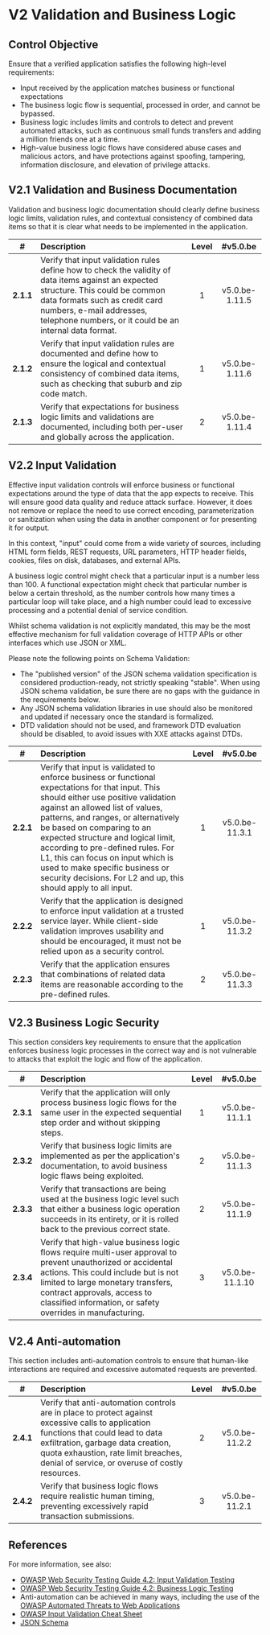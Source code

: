 # V2 Validation and Business Logic

## Control Objective

Ensure that a verified application satisfies the following high-level requirements:

* Input received by the application matches business or functional expectations
* The business logic flow is sequential, processed in order, and cannot be bypassed.
* Business logic includes limits and controls to detect and prevent automated attacks, such as continuous small funds transfers and adding a million friends one at a time.
* High-value business logic flows have considered abuse cases and malicious actors, and have protections against spoofing, tampering, information disclosure, and elevation of privilege attacks.

## V2.1 Validation and Business Documentation

Validation and business logic documentation should clearly define business logic limits, validation rules, and contextual consistency of combined data items so that it is clear what needs to be implemented in the application.

| # | Description | Level | #v5.0.be |
| :---: | :--- | :---: | :---: |
| **2.1.1** | Verify that input validation rules define how to check the validity of data items against an expected structure. This could be common data formats such as credit card numbers, e-mail addresses, telephone numbers, or it could be an internal data format. | 1 | v5.0.be-1.11.5 |
| **2.1.2** | Verify that input validation rules are documented and define how to ensure the logical and contextual consistency of combined data items, such as checking that suburb and zip code match. | 1 | v5.0.be-1.11.6 |
| **2.1.3** | Verify that expectations for business logic limits and validations are documented, including both per-user and globally across the application. | 2 | v5.0.be-1.11.4 |

## V2.2 Input Validation

Effective input validation controls will enforce business or functional expectations around the type of data that the app expects to receive. This will ensure good data quality and reduce attack surface. However, it does not remove or replace the need to use correct encoding, parameterization or sanitization when using the data in another component or for presenting it for output.

In this context, "input" could come from a wide variety of sources, including HTML form fields, REST requests, URL parameters, HTTP header fields, cookies, files on disk, databases, and external APIs.

A business logic control might check that a particular input is a number less than 100. A functional expectation might check that particular number is below a certain threshold, as the number controls how many times a particular loop will take place, and a high number could lead to excessive processing and a potential denial of service condition.

Whilst schema validation is not explicitly mandated, this may be the most effective mechanism for full validation coverage of HTTP APIs or other interfaces which use JSON or XML.

Please note the following points on Schema Validation:

* The "published version" of the JSON schema validation specification is considered production-ready, not strictly speaking "stable". When using JSON schema validation, be sure there are no gaps with the guidance in the requirements below.
* Any JSON schema validation libraries in use should also be monitored and updated if necessary once the standard is formalized.
* DTD validation should not be used, and framework DTD evaluation should be disabled, to avoid issues with XXE attacks against DTDs.

| # | Description | Level | #v5.0.be |
| :---: | :--- | :---: | :---: |
| **2.2.1** | Verify that input is validated to enforce business or functional expectations for that input. This should either use positive validation against an allowed list of values, patterns, and ranges, or alternatively be based on comparing to an expected structure and logical limit, according to pre-defined rules. For L1, this can focus on input which is used to make specific business or security decisions. For L2 and up, this should apply to all input. | 1 | v5.0.be-11.3.1 |
| **2.2.2** | Verify that the application is designed to enforce input validation at a trusted service layer. While client-side validation improves usability and should be encouraged, it must not be relied upon as a security control. | 1 | v5.0.be-11.3.2 |
| **2.2.3** | Verify that the application ensures that combinations of related data items are reasonable according to the pre-defined rules. | 2 | v5.0.be-11.3.3 |

## V2.3 Business Logic Security

This section considers key requirements to ensure that the application enforces business logic processes in the correct way and is not vulnerable to attacks that exploit the logic and flow of the application.

| # | Description | Level | #v5.0.be |
| :---: | :--- | :---: | :---: |
| **2.3.1** | Verify that the application will only process business logic flows for the same user in the expected sequential step order and without skipping steps. | 1 | v5.0.be-11.1.1 |
| **2.3.2** | Verify that business logic limits are implemented as per the application's documentation, to avoid business logic flaws being exploited. | 2 | v5.0.be-11.1.3 |
| **2.3.3** | Verify that transactions are being used at the business logic level such that either a business logic operation succeeds in its entirety, or it is rolled back to the previous correct state. | 2 | v5.0.be-11.1.9 |
| **2.3.4** | Verify that high-value business logic flows require multi-user approval to prevent unauthorized or accidental actions. This could include but is not limited to large monetary transfers, contract approvals, access to classified information, or safety overrides in manufacturing. | 3 | v5.0.be-11.1.10 |

## V2.4 Anti-automation

This section includes anti-automation controls to ensure that human-like interactions are required and excessive automated requests are prevented.

| # | Description | Level | #v5.0.be |
| :---: | :--- | :---: | :---: |
| **2.4.1** | Verify that anti-automation controls are in place to protect against excessive calls to application functions that could lead to data exfiltration, garbage data creation, quota exhaustion, rate limit breaches, denial of service, or overuse of costly resources. | 2 | v5.0.be-11.2.2 |
| **2.4.2** | Verify that business logic flows require realistic human timing, preventing excessively rapid transaction submissions. | 3 | v5.0.be-11.2.1 |

## References

For more information, see also:

* [OWASP Web Security Testing Guide 4.2: Input Validation Testing](https://owasp.org/www-project-web-security-testing-guide/v42/4-Web_Application_Security_Testing/07-Input_Validation_Testing/README.html)
* [OWASP Web Security Testing Guide 4.2: Business Logic Testing](https://owasp.org/www-project-web-security-testing-guide/v42/4-Web_Application_Security_Testing/10-Business_Logic_Testing/README)
* Anti-automation can be achieved in many ways, including the use of the [OWASP Automated Threats to Web Applications](https://owasp.org/www-project-automated-threats-to-web-applications/)
* [OWASP Input Validation Cheat Sheet](https://cheatsheetseries.owasp.org/cheatsheets/Input_Validation_Cheat_Sheet.html)
* [JSON Schema](https://json-schema.org/specification.html)
